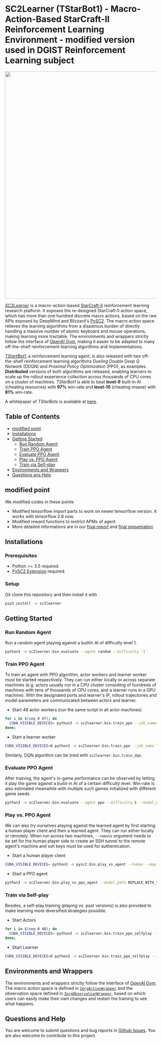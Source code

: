 # SC2Learner (TStarBot1) - Macro-Action-Based StarCraft-II Reinforcement Learning Environment - modified version used in DGIST Reinforcement Learning subject

<p align="center">
<img src="docs/images/overview.png" width=750>
</p>

*[SC2Learner](https://github.com/Tencent/TStarBot1)* is a *macro-action*-based [StarCraft-II](https://en.wikipedia.org/wiki/StarCraft_II:_Wings_of_Liberty) reinforcement learning research platform.
It exposes the re-designed StarCraft-II action space, which has more than one hundred discrete macro actions, based on the raw APIs exposed by DeepMind and Blizzard's [PySC2](https://github.com/deepmind/pysc2).
The macro action space relieves the learning algorithms from a disastrous burden of directly handling a massive number of atomic keyboard and mouse operations, making learning more tractable.
The environments and wrappers strictly follow the interface of [OpenAI Gym](https://github.com/openai/gym), making it easier to be adapted to many off-the-shelf reinforcement learning algorithms and implementations.

[*TStartBot1*](https://arxiv.org/pdf/1809.07193.pdf), a reinforcement learning agent, is also released with two off-the-shelf reinforcement learning algorithms *Dueling Double Deep Q Network* (DDQN) and *Proximal Policy Optimization* (PPO), as examples.
**Distributed** versions of both algorithms are released, enabling learners to scale up the rollout experience collection across thousands of CPU cores on a cluster of machines.
*TStarBot1* is able to beat **level-9** built-in AI (cheating resources) with **97%** win-rate and **level-10** (cheating insane) with **81%** win-rate.

A whitepaper of *TStarBots* is available at [here](https://arxiv.org/pdf/1809.07193.pdf).

## Table of Contents
- [modified point](#modified-point)
- [Installations](#installations)
- [Getting Started](#getting-started)
 	- [Run Random Agent](#run-random-agent)
	- [Train PPO Agent](#train-ppo-agent)
	- [Evaluate PPO Agent](#evaluate-ppo-agent)
	- [Play vs. PPO Agent](#play-vs.-ppo-agent)
	- [Train via Self-play](#train-via-self-play)
- [Environments and Wrappers](environments-and-wrappers)
- [Questions ans Help](questions-and-help)

## modified point

We modified codes in these points

- Modified tensorflow import parts to work on newer tensorflow version. It works with tensorflow 2.8 now.
- Modified reward functions to restrict APMs of agent
- More detailed informations are in our [final report](/RL_team_project_final_report_2.pdf) and [final presentation](/RL_team_project_2_final_presentation.pdf)

## Installations

### Prerequisites
- Python >= 3.5 required.
- [PySC2 Extension](https://github.com/Tencent/PySC2TencentExtension) required.

### Setup
Git clone this repository and then install it with
```bash
pip3 install -e sc2learner
```

## Getting Started

### Run Random Agent
Run a random agent playing against a builtin AI of difficulty level 1.
```bash
python3 -m sc2learner.bin.evaluate --agent random --difficulty '1'
```

### Train PPO Agent

To train an agent with PPO algorithm, actor workers and learner worker must be started respectively.
They can run either locally or across separate machines (e.g. actors usually run in a CPU cluster consisting of hundreds of machines with tens of thousands of CPU cores, and a learner runs in a GPU machine).
With the designated ports and learner's IP, rollout trajectories and model parameters are communicated between actors and learner. 
- Start 48 actor workers (run the same script in all actor machines) 
```bash
for i in $(seq 0 47); do
  CUDA_VISIBLE_DEVICES= python3 -m sc2learner.bin.train_ppo --job_name=actor --learner_ip localhost &
done;
```

- Start a learner worker
```bash
CUDA_VISIBLE_DEVICES=0 python3 -m sc2learner.bin.train_ppo --job_name learner
```

Similarly, DQN algorithm can be tried with `sc2learner.bin.train_dqn`.

### Evaluate PPO Agent
After training, the agent's in-game performance can be observed by letting it play the game against a build-in AI of a certain difficulty level.
Win-rate is also estimated meanwhile with multiple such games initialized with different game seeds.
```bash
python3 -m sc2learner.bin.evaluate --agent ppo --difficulty 1 --model_path REPLACE_WITH_YOUR_OWN_MODLE_PATH
```
###

### Play vs. PPO Agent
We can also try ourselves playing against the learned agent by first starting a human player client and then a learned agent.
They can run either locally or remotely.
When run across two machines, `--remote` argument needs to be set for the human player side to create an SSH tunnel to the remote agent's machine and ssh keys must be used for authentication. 

- Start a human player client
```bash
CUDA_VISIBLE_DEVICES= python3 -m pysc2.bin.play_vs_agent --human --map AbyssalReef --user_race zerg
```

- Start a PPO agent
```bash
python3 -m sc2learner.bin.play_vs_ppo_agent --model_path REPLACE_WITH_YOUR_OWN_MODLE_PATH
```

### Train via Self-play

Besides, a self-play training (playing vs. past versions) is also provided to make learning more diversified strategies possible.

- Start Actors
```bash
for i in $(seq 0 48); do
  CUDA_VISIBLE_DEVICES= python3 -m sc2learner.bin.train_ppo_selfplay --job_name=actor --learner_ip localhost &
done;
```

- Start Learner
```bash
CUDA_VISIBLE_DEVICES=0 python3 -m sc2learner.bin.train_ppo_selfplay --job_name learner
```

## Environments and Wrappers

The environments and wrappers strictly follow the interface of [OpenAI Gym](https://github.com/openai/gym).
The macro action space is defined in [`ZergActionWrapper`](https://github.com/Tencent/TStarBot1/blob/dev-open/sc2learner/envs/actions/zerg_action_wrappers.py#L26) and the observation space defined in [`ZergObservationWrapper`](https://github.com/Tencent/TStarBot1/blob/dev-open/sc2learner/envs/observations/zerg_observation_wrappers.py#L24), based on which users can easily make their own changes and restart the training to see what happens.

## Questions and Help
You are welcome to submit questions and bug reports in [Github Issues](https://github.com/Tencent/TStarBot1/issues).
You are also welcome to contribute to this project.
